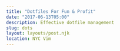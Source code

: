 ```yaml
---
title: "Dotfiles For Fun & Profit"
date: "2017-06-13T05:00"
description: Effective dotfile management
slug: dots
layout: layouts/post.njk
location: NYC Vim
---
```


<ResponsiveIFrame
  src="https://docs.google.com/presentation/d/e/2PACX-1vQZg4uXLyw5SMuTbyZJ--fksNQTq4Ih34aWwcdLq9bAe1BeKLpcP-d05UwAAtVJieh5WjkD0iJln4is/embed?start=false&loop=false&delayms=3000"
  frameborder="0"
  width="960"
  height="569"
  allowFullScreen={true}
/>
